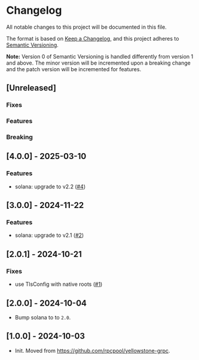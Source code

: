 # Changelog

All notable changes to this project will be documented in this file.

The format is based on [Keep a Changelog](https://keepachangelog.com/en/1.0.0/),
and this project adheres to [Semantic Versioning](https://semver.org/spec/v2.0.0.html).

**Note:** Version 0 of Semantic Versioning is handled differently from version 1 and above.
The minor version will be incremented upon a breaking change and the patch version will be incremented for features.

## [Unreleased]

### Fixes

### Features

### Breaking

## [4.0.0] - 2025-03-10

### Features

- solana: upgrade to v2.2 ([#4](https://github.com/rpcpool/yellowstone-grpc-kafka/pull/4))

## [3.0.0] - 2024-11-22

### Features

- solana: upgrade to v2.1 ([#2](https://github.com/rpcpool/yellowstone-grpc-kafka/pull/2))

## [2.0.1] - 2024-10-21

### Fixes

- use TlsConfig with native roots ([#1](https://github.com/rpcpool/yellowstone-grpc-kafka/pull/1))

## [2.0.0] - 2024-10-04

- Bump solana to to `2.0`.

## [1.0.0] - 2024-10-03

- Init. Moved from https://github.com/rpcpool/yellowstone-grpc.
